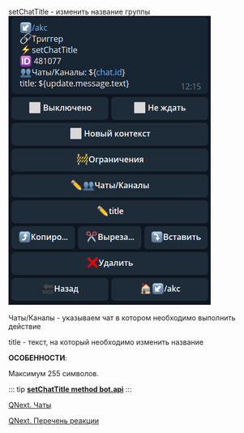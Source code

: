 
setChatTitle - изменить название группы
![](./1.png)

Чаты/Каналы - указываем чат в котором необходимо выполнить действие

title - текст, на который необходимо изменить название



**ОСОБЕННОСТИ**:

Максимум 255 символов.


::: tip
[**setChatTitle method bot.api**](https://core.telegram.org/bots/api#setchattitle)
:::



[QNext. Чаты](/ph/QNext-admin-chat-about-07-05)

[QNext. Перечень реакции](/ph/QNext-admin-reaction-about-05-01)



